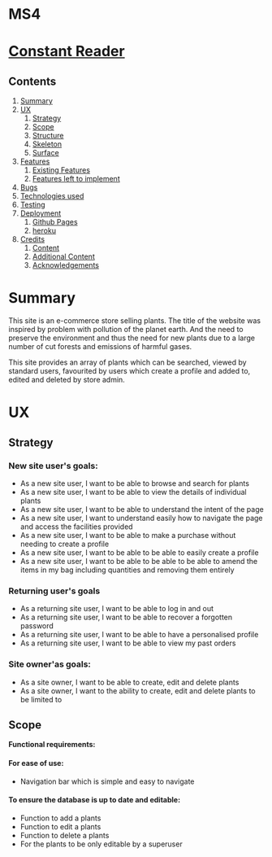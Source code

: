 # MS4

# [Constant Reader](https://github.com/petracili/MS4.git)

## Contents

1. [Summary](#summary)
1. [UX](#ux)
    1. [Strategy](#strategy)
    1. [Scope](#scope)
    1. [Structure](#structure)
    1. [Skeleton](#skeleton)
    1. [Surface](#surface)
1. [Features](#features)
    1. [Existing Features](#existing-features)
    1. [Features left to implement](#left-to)
1. [Bugs](#bugs)
1. [Technologies used](#tech)
1. [Testing](#testing)
1. [Deployment](#deployment)
    1. [Github Pages](#github)
    1. [heroku](#heroku)
1. [Credits](#credits)
    1. [Content](#content)
    1. [Additional Content](#add-cont)
    1. [Acknowledgements](#acks)


# <a name="summary"></a> Summary
This site is an e-commerce store selling plants. The title of the website was inspired by problem with pollution of the planet earth. And the need to preserve the environment and thus the need for new plants due to a large number of cut forests and emissions of harmful gases.

This site provides an array of plants which can be searched, viewed by standard users, favourited by users which create a profile and added to, edited and deleted by store admin.

# <a name="ux"></a> UX
## <a name="Strategy"></a> Strategy
### **New site user's goals:**
* As a new site user, I want to be able to browse and search for plants
* As a new site user, I want to be able to view the details of individual plants
* As a new site user, I want to be able to understand the intent of the page
* As a new site user, I want to understand easily how to navigate the page and access the facilities provided
* As a new site user, I want to be able to make a purchase without needing to create a profile
* As a new site user, I want to be able to be able to easily create a profile
* As a new site user, I want to be able to be able to be able to amend the items in my bag including quantities and removing them entirely

### **Returning user's goals**
* As a returning site user, I want to be able to log in and out
* As a returning site user, I want to be able to recover a forgotten password
* As a returning site user, I want to be able to have a personalised profile
* As a returning site user, I want to be able to view my past orders

### **Site owner'as goals:**
* As a site owner, I want to be able to create, edit and delete plants
* As a site owner, I want to the ability to create, edit and delete plants to be limited to 

## <a name="scope"></a> Scope
**Functional requirements:**
#### For ease of use:
* Navigation bar which is simple and easy to navigate

#### To ensure the database is up to date and editable:
* Function to add a plants
* Function to edit a plants
* Function to delete a plants
* For the plants to be only editable by a superuser